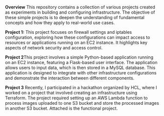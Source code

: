 **Overview**
This repository contains a collection of various projects created as experiments in building and configuring infrastructure. The objective of these simple projects is to deepen the understanding of fundamental concepts and how they apply to real-world use cases.

**Project 1:** This project focuses on firewall settings and iptables configuration, exploring how these configurations can impact access to resources or applications running on an EC2 instance. It highlights key aspects of network security and access control.

**Project 2**This project involves a simple Python-based application running on an EC2 instance, featuring a Flask-based user interface. The application allows users to input data, which is then stored in a MySQL database. This application is designed to integrate with other infrastructure configurations and demonstrate the interaction between different components.

**Project 3** Recently, I participated in a hackathon organized by HCL, where I worked on a project that involved creating an infrastructure using Terraform. The project required setting up an AWS Lambda function to process images uploaded to one S3 bucket and store the processed images in another S3 bucket. Attached is the functional project.
